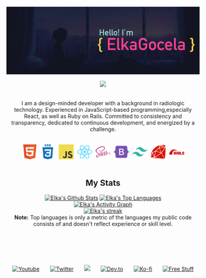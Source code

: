<!-- HEADER -->

[![MasterHead](https://github.com/eagocela/eagocela/blob/main/header_banner4.png)](https://github.com/eagocela)

<div align="center">
  <a href="https://github.com/DenverCoder1/readme-typing-svg"><img src="https://readme-typing-svg.herokuapp.com?font=Barlow&size=30&duration=4000&color=F7D748&center=true&vCenter=true&lines=Welcome+to+My+Github" /></a>
 </div>
 
 <br/>

<p align="center">I am a design-minded developer with a background in radiologic technology. Experienced in JavaScript-based programming,especially React, as well as Ruby on Rails. Committed to consistency and transparency, dedicated to continuous development, and energized by a challenge.</p>

<br/>

<!-- TOOLS & LANGUAGES -->

<div align="center">
  <img src="https://github.com/devicons/devicon/blob/master/icons/html5/html5-original.svg" title="HTML5" alt="HTML" width="40" height="40"/>&nbsp;
  <img src="https://github.com/devicons/devicon/blob/master/icons/css3/css3-plain-wordmark.svg"  title="CSS3" alt="CSS" width="40" height="40"/>&nbsp;
  <img src="https://github.com/devicons/devicon/blob/master/icons/javascript/javascript-original.svg" title="JavaScript" alt="JavaScript" width="40" height="40"/>&nbsp;
  <img src="https://github.com/devicons/devicon/blob/master/icons/react/react-original.svg" title="React" alt="React" width="40" height="40"/>&nbsp;
  <img src="https://github.com/devicons/devicon/blob/master/icons/sass/sass-original.svg" title="Sass" alt="Sass" width="40" height="40"/>&nbsp;
  <img src="https://github.com/devicons/devicon/blob/master/icons/bootstrap/bootstrap-plain.svg" title="Bootstrap"  alt="Bootstrap" width="40" height="40"/>&nbsp;
  <img src="https://github.com/devicons/devicon/blob/master/icons/tailwindcss/tailwindcss-plain.svg" title="Tailwind"  alt="Tailwind" width="40" height="40"/>&nbsp;
  <img src="https://github.com/devicons/devicon/blob/master/icons/ruby/ruby-plain.svg" title="Ruby" alt="Ruby" width="40" height="40"/>&nbsp;
  <img src="https://github.com/devicons/devicon/blob/master/icons/rails/rails-plain-wordmark.svg" title="Rails" alt="Rails" width="40" height="40"/>
</div>

<br/>

<!-- 📊 MY STATS -->

<div align="center">
    <h2>My Stats</h2>
    <a href="https://github.com/anuraghazra/github-readme-stats"><img alt="Elka's Github Stats" src="https://denvercoder1-github-readme-stats.vercel.app/api/?username=eagocela&show_icons=true&count_private=true&theme=radical&hide_border=true" height="152px"/></a>
    <a href="https://github.com/anuraghazra/github-readme-stats"><img alt="Elka's Top Languages" src="https://github-readme-stats.vercel.app/api/top-langs/?username=eagocela&langs_count=8&layout=compact&theme=radical&hide_border=true" height="152px"/></a>
    <br/>
    <!-- https://github.com/ashutosh00710/github-readme-activity-graph -->
    <a href="https://github.com/ashutosh00710/github-readme-activity-graph"><img alt="Elka's Activity Graph" src="https://activity-graph.herokuapp.com/graph?username=eagocela&theme=redical&hide_border=true" height="315px" /></a> <br/>
     <a href="https://github.com/DenverCoder1/github-readme-streak-stats"><img title="🔥 Get streak stats for your profile at git.io/streak-stats" alt="Elka's streak" src="https://github-readme-streak-stats.herokuapp.com/?user=eagocela&theme=radical&hide_border=true" height="192"/>
  </a><br/>
    <b>Note:</b> Top languages is only a metric of the languages my public code consists of and doesn't reflect experience or skill level.
 </div>

<br/>
<br/>
<br/>
<br/>
<br/>

<!-- Social icons section -->
<p align="center">
  <a href="https://www.youtube.com/c/DevProTips"><img width="32px" alt="Youtube" title="Youtube" src="https://i.imgur.com/qiXu7b2.png"/></a>
  &#8287;&#8287;&#8287;&#8287;&#8287;
  <a href="https://twitter.com/DenverCoder1"><img width="32px" alt="Twitter" title="Twitter" src="https://i.imgur.com/OXZM1L6.png"/></a>
  &#8287;&#8287;&#8287;&#8287;&#8287;
  <a href="https://discord.gg/fPrdqh3Zfu" alt="Dev Pro Tips Discussion & Support Server"><img width="32px" src="https://i.imgur.com/OViZO8J.png"/></a>
  &#8287;&#8287;&#8287;&#8287;&#8287;
  <a href="https://dev.to/denvercoder1"><img width="32px" alt="Dev.to" title="DenverCoder1 Dev.to" src="https://i.imgur.com/mVm29vK.png"></a>
  &#8287;&#8287;&#8287;&#8287;&#8287;
  <a href="https://ko-fi.com/jlawrence"><img width="32px" alt="Ko-fi" title="Buy me a coffee" src="https://i.imgur.com/PpLeD3K.png"/></a>
  &#8287;&#8287;&#8287;&#8287;&#8287;
  <a href="http://eyl327.mywebcommunity.org/promos/"><img width="32px" alt="Free Stuff" title="Free gifts for you" src="https://i.imgur.com/0uVwkoZ.png"/></a>
</p>

